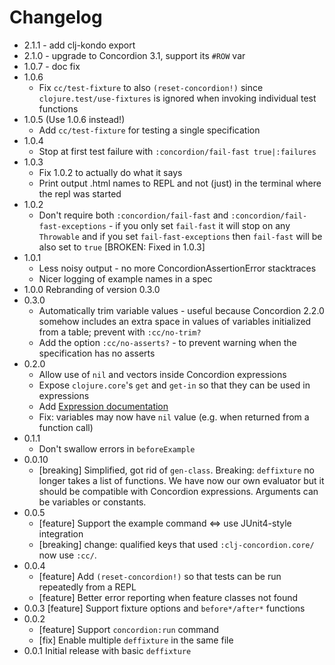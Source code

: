 # Changelog

* 2.1.1 - add clj-kondo export
* 2.1.0 - upgrade to Concordion 3.1, support its `#ROW` var
* 1.0.7 - doc fix
* 1.0.6
  * Fix `cc/test-fixture` to also `(reset-concordion!)` since `clojure.test/use-fixtures`
    is ignored when invoking individual test functions
* 1.0.5 (Use 1.0.6 instead!)
  * Add `cc/test-fixture` for testing a single specification
* 1.0.4
  * Stop at first test failure with `:concordion/fail-fast true|:failures`
* 1.0.3
  * Fix 1.0.2 to actually do what it says
  * Print output .html names to REPL and not (just) in the terminal where the repl was started
* 1.0.2
  * Don't require both `:concordion/fail-fast` and `:concordion/fail-fast-exceptions` -  if you only set `fail-fast` it will stop on any `Throwable`
    and if you set `fail-fast-exceptions` then `fail-fast` will be also set to `true`
    [BROKEN: Fixed in 1.0.3]
* 1.0.1
  * Less noisy output - no more ConcordionAssertionError stacktraces
  * Nicer logging of example names in a spec
* 1.0.0 Rebranding of version 0.3.0
* 0.3.0
  * Automatically trim variable values - useful because Concordion 2.2.0 somehow includes an extra space in values of variables initialized from a table; prevent with `:cc/no-trim?`
  * Add the option `:cc/no-asserts?` - to prevent warning when the specification has no asserts
* 0.2.0
  * Allow use of `nil` and vectors inside Concordion expressions
  * Expose `clojure.core`'s `get` and `get-in` so that they can be used
    in expressions
  * Add [Expression documentation](clj-concordion/expressions/Expressions.md)
  * Fix: variables may now have `nil` value (e.g. when returned from a function call)
* 0.1.1
  * Don't swallow errors in `beforeExample`
* 0.0.10
  * [breaking] Simplified, got rid of `gen-class`. Breaking: `deffixture` no longer takes a list of functions. We have now our own evaluator but it should be compatible with Concordion expressions. Arguments can be variables or constants.
* 0.0.5
  * [feature] Support the example command <=> use JUnit4-style integration
  * [breaking] change: qualified keys that used `:clj-concordion.core/` now use `:cc/`. 
* 0.0.4 
  * [feature] Add `(reset-concordion!)` so that tests can be run repeatedly from a REPL
  * [feature] Better error reporting when feature classes not found
* 0.0.3 [feature] Support fixture options and `before*/after*` functions
* 0.0.2
  * [feature] Support `concordion:run` command 
  * [fix] Enable multiple `deffixture` in the same file
* 0.0.1 Initial release with basic `deffixture`
